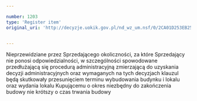 ```yaml
---

number: 1203
type: 'Register item'
original_uri: 'http://decyzje.uokik.gov.pl/nd_wz_um.nsf/0/2CA01D253EB254FEC125731D00384FF5?OpenDocument'


---
```


Nieprzewidziane przez Sprzedającego okoliczności, za które Sprzedający nie ponosi odpowiedzialności, w szczególności spowodowane przedłużającą się procedurą administracyjną zmierzającą do uzyskania decyzji administracyjnych oraz wymaganych na tych decyzjach klauzul będą skutkowały przesunięciem terminu wybudowania budynku i lokalu oraz wydania lokalu Kupującemu o okres niezbędny do zakończenia budowy nie krótszy o czas trwania budowy
